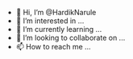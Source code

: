 - 👋 Hi, I’m @HardikNarule
- 👀 I’m interested in ...
- 🌱 I’m currently learning ...
- 💞️ I’m looking to collaborate on ...
- 📫 How to reach me ...

<!---
HardikNarule/HardikNarule is a ✨ special ✨ repository because its `README.md` (this file) appears on your GitHub profile.
You can click the Preview link to take a look at your changes.
--->
